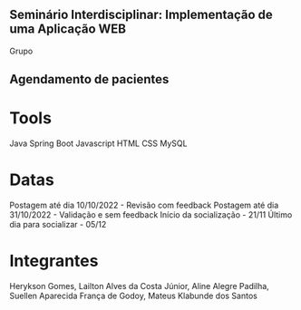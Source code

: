 ## Seminário Interdisciplinar: Implementação de uma Aplicação WEB

Grupo

## Agendamento de pacientes

# Tools

Java
Spring Boot
Javascript
HTML
CSS
MySQL

# Datas

Postagem até dia 10/10/2022 - Revisão com feedback
Postagem até dia 31/10/2022 - Validação e sem feedback
Início da socialização - 21/11
Último dia para socializar - 05/12

# Integrantes

Herykson Gomes,
Lailton Alves da Costa Júnior,
Aline Alegre Padilha,
Suellen Aparecida França de Godoy,
Mateus Klabunde dos Santos
